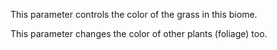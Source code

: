 This parameter controls the color of the grass in this biome.

This parameter changes the color of other plants (foliage) too.